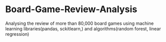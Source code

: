 # Board-Game-Review-Analysis
Analysing the review of more than 80,000 board games using machine learning libraries(pandas, sckitlearn,) and algorithms(random forest, linear regression)
